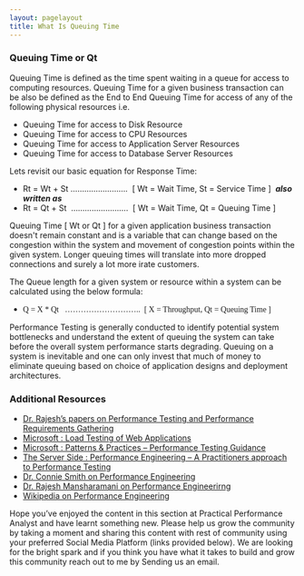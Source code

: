 ```yaml
---
layout: pagelayout
title: What Is Queuing Time
---
```


### Queuing Time or Qt

Queuing Time is defined as the time spent waiting in a queue for access to computing resources. Queuing Time for a given business transaction can be also be defined as the End to End Queuing Time for access of any of the following physical resources i.e.

  * Queuing Time for access to Disk Resource
  * Queuing Time for access to CPU Resources
  * Queuing Time for access to Application Server Resources
  * Queuing Time for access to Database Server Resources

Lets revisit our basic equation for Response Time:

  * Rt = Wt + St &#8230;&#8230;&#8230;&#8230;&#8230;&#8230;&#8230;&#8230;.  [ Wt = Wait Time, St = Service Time ]  **_also written as_**
  * Rt = Qt + St  &#8230;&#8230;&#8230;&#8230;&#8230;&#8230;&#8230;&#8230;.  [ Wt = Wait Time, Qt = Queuing Time ]

Queuing Time [ Wt or Qt ] for a given application business transaction doesn't remain constant and is a variable that can change based on the congestion within the system and movement of congestion points within the given system. Longer queuing times will translate into more dropped connections and surely a lot more irate customers.

The Queue length for a given system or resource within a system can be calculated using the below formula:

  * <span style="font-family: Calibri;">Q = X * Qt </span><span style="font-family: Calibri;">  &#8230;&#8230;&#8230;&#8230;&#8230;&#8230;&#8230;&#8230;&#8230;..  </span><span style="font-family: Calibri;">[ X = Throughput, Qt = Queuing Time ]</span>

Performance Testing is generally conducted to identify potential system bottlenecks and understand the extent of queuing the system can take before the overall system performance starts degrading. Queuing on a system is inevitable and one can only invest that much of money to eliminate queuing based on choice of application designs and deployment architectures.


### Additional Resources

* [Dr. Rajesh’s papers on Performance Testing and Performance Requirements Gathering](https://sites.google.com/site/swperfengg/)
* [Microsoft : Load Testing of Web Applications](http://msdn.microsoft.com/en-us/library/bb924372.aspx)
* [Microsoft : Patterns & Practices – Performance Testing Guidance](http://perftesting.codeplex.com/wikipage?title=How%20To:%20Model%20the%20Workload%20for%20Web%20Applications)
* [The Server Side : Performance Engineering – A Practitioners approach to Performance Testing](http://www.theserverside.com/news/1363731/Performance-Engineering-a-Practitioners-Approach-to-Performance-Testing)
* [Dr. Connie Smith on Performance Engineering](http://www.perfeng.com)
* [Dr. Rajesh Mansharamani on Performance Engineerirng](https://sites.google.com/site/swperfengg/home)
* [Wikipedia on Performance Engineering](http://en.wikipedia.org/wiki/Performance_engineering)

Hope you’ve enjoyed the content in this section at Practical Performance Analyst and have learnt something new. Please help us grow the community by taking a moment and sharing this content with rest of community using your preferred Social Media Platform (links provided below). We are looking for the bright spark and if you think you have what it takes to build and grow this community reach out to me by Sending us an email. 

